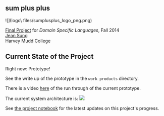 ## sum plus plus
![](logo\ files/sumplusplus_logo_png.png)

[Final Project](http://www.cs.hmc.edu/~benw/teaching/cs111_fa14/project.html) for *Domain Specific Languages*, Fall 2014  
[Jean Sung](http://cs.hmc.edu/~jsung)  
Harvey Mudd College 


## Current State of the Project

Right now: Prototype! 

See the write up of the prototype in the `work products` directory. 

There is a video [here](https://drive.google.com/a/g.hmc.edu/file/d/0B9z84Or5GzOnaXhDMXFVLUpaOUk/view?usp=sharing) of the run through of the current prototype. 

The current system architecture is: 
![](https://github.com/jeansung/project/raw/master/work%20products/system_architecture_picture.jpg)

See [the project notebook](https://github.com/jeansung/project-notebook) for the latest updates on this project's progress.

